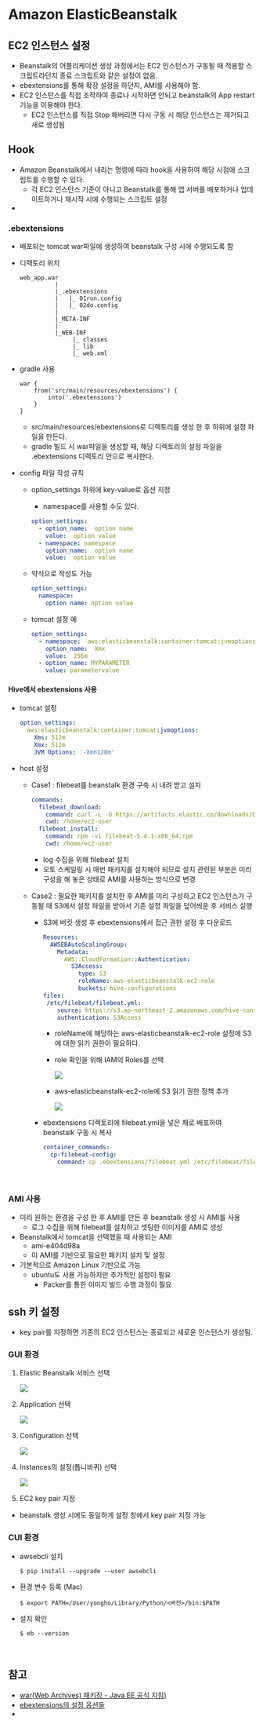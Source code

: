# Amazon ElasticBeanstalk

## EC2 인스턴스 설정

* Beanstalk의 어플리케이션 생성 과정에서는 EC2 인스턴스가 구동될 때 적용할 스크립트라던지 종료 스크립트와 같은 설정이 없음.
* ebextensions를 통해 확장 설정을 하던지, AMI를 사용해야 함.
* EC2 인스턴스를 직접 조작하여 종료나 시작하면 안되고 beanstalk의 App restart 기능을 이용해야 한다.
  * EC2 인스턴스를 직접 Stop 해버리면 다시 구동 시 해당 인스턴스는 제거되고 새로 생성됨




## Hook

* Amazon Beanstalk에서 내리는 명령에 따라 hook을 사용하여 해당 시점에 스크립트를 수행할 수 있다.
  * 각 EC2 인스턴스 기준이 아니고 Beanstalk를 통해 앱 서버를 배포하거나 업데이트하거나 재시작 시에 수행되는 스크립트 설정
* ​


### .ebextensions

* 배포되는 tomcat war파일에 생성하여 beanstalk 구성 시에 수행되도록 함

* 디렉토리 위치

  ```
  web_app.war
            |
            |_.ebextensions
            |   |_ 01run.config
            |   |_ 02do.config
            |
            |_META-INF
            |
            |_WEB-INF
                 |_ classes
                 |_ lib
                 |_ web.xml
  ```

* gradle 사용

  ```
  war {
      from('src/main/resources/ebextensions') {
          into('.ebextensions')
      }
  }
  ```

  * src/main/resources/ebextensions로 디렉토리를 생성 한 후 하위에 설정 파일을 만든다.
  * gradle 빌드 시 war파일을 생성할 때, 해당 디렉토리의 설정 파일을 .ebextensions 디렉토리 안으로 복사한다.

* config 파일 작성 규칙

  * option_settings 하위에 key-value로 옵션 지정

    * namespace를 사용할 수도 있다.

    ```yaml
    option_settings:
      - option_name:  option name
        value:  option value
      - namespace: namespace
        option_name:  option name
        value:  option value
    ```

  * 약식으로 작성도 가능

    ```yaml
    option_settings:
      namespace:
        option name: option value
    ```

  * tomcat 설정 예

    ```yaml
    option_settings:
      - namespace:  aws:elasticbeanstalk:container:tomcat:jvmoptions
        option_name:  Xmx
        value:  256m
      - option_name: MYPARAMETER
        value: parametervalue
    ```



#### Hive에서 ebextensions 사용

* tomcat 설정

  ```yaml
  option_settings:
    aws:elasticbeanstalk:container:tomcat:jvmoptions:
      Xms: 512m
      Xmx: 512m
      JVM Options: '-Xmn128m'
  ```

* host 설정

  * Case1 : filebeat를 beanstalk 환경 구축 시 내려 받고 설치

    ```yaml
    commands:
      filebeat_download:
        command: curl -L -O https://artifacts.elastic.co/downloads/beats/filebeat/filebeat-5.4.1-x86_64.rpm
        cwd: /home/ec2-user
      filebeat_install:
        command: rpm -vi filebeat-5.4.1-x86_64.rpm
        cwd: /home/ec2-user
    ```
    * log 수집을 위해 filebeat 설치
    * 오토 스케일링 시 매번 패키지를 설치해야 되므로 설치 관련된 부분은 미리 구성을 해 놓은 상태로 AMI를 사용하는 방식으로 변경

  * Case2 : 필요한 패키지를 설치한 후 AMI를 미리 구성하고 EC2 인스턴스가 구동될 때 S3에서 설정 파일을 받아서 기존 설정 파일을 덮어씌운 후 서비스 실행

    * S3에 버킷 생성 후 ebextensions에서 접근 권한 설정 후 다운로드

      ```yaml
      Resources:
        AWSEBAutoScalingGroup:
          Metadata:
            AWS::CloudFormation::Authentication:
              S3Access:
                type: S3
                roleName: aws-elasticbeanstalk-ec2-role
                buckets: hive-configurations
      files:
       /etc/filebeat/filebeat.yml:
          source: https://s3.ap-northeast-2.amazonaws.com/hive-configurations/filebeat.yml
          authentication: S3Access
      ```

      * roleName에 해당하는 aws-elasticbeanstalk-ec2-role 설정에 S3에 대한 읽기 권한이 필요하다.

      * role 확인을 위해 IAM의 Roles를 선택

        ![](images/beanstalk_7.png)

      * aws-elasticbeanstalk-ec2-role에 S3 읽기 권한 정책 추가

        ![](images/beanstalk_8.png)

    * ebextensions 디렉토리에 filebeat.yml을 넣은 채로 배포하여 beanstalk 구동 시 복사

      ```yaml
      container_commands:
        cp-filebeat-config:
          command: cp .ebextensions/filebeat.yml /etc/filebeat/filebeat.yml
      ```

      ​



### AMI 사용

* 미리 원하는 환경을 구성 한 후 AMI를 만든 후 beanstalk 생성 시 AMI를 사용
  * 로그 수집을 위해 filebeat를 설치하고 셋팅한 이미지를 AMI로 생성
* Beanstalk에서 tomcat을 선택했을 때 사용되는 AMI
  - ami-e404d98a
  - 이 AMI를 기반으로 필요한 패키지 설치 및 설정
* 기본적으로 Amazon Linux 기반으로 가능
  * ubuntu도 사용 가능하지만 추가적인 설정이 필요
    * Packer를 통한 이미지 빌드 수행 과정이 필요





## ssh 키 설정

* key pair를 지정하면 기존의 EC2 인스턴스는 종료되고 새로운 인스턴스가 생성됨.



### GUI 환경

1. Elastic Beanstalk 서비스 선택

   ![](images/beanstalk_2.png)

2. Application 선택

   ![](images/beanstalk_3.png)

3. Configuration 선택

   ![](images/beanstalk_4.png)

4. Instances의 설정(톱니바퀴) 선택

   ![](images/beanstalk_5.png)

5. EC2 key pair 지정


* beanstalk 생성 시에도 동일하게 설정 창에서 key pair 지정 가능


### CUI 환경

* awsebcli 설치

  ```shell
  $ pip install --upgrade --user awsebcli
  ```

* 환경 변수 등록 (Mac)

  ```shell
  $ export PATH=/User/yongho/Library/Python/<버전>/bin:$PATH
  ```

* 설치 확인

  ```shell
  $ eb --version
  ```

  ​



## 참고

* [war(Web Archives) 패키징 - Java EE 공식 지침)](https://docs.oracle.com/javaee/7/tutorial/packaging003.htm)
* [ebextensions의 설정 옵션들](http://docs.aws.amazon.com/ko_kr/elasticbeanstalk/latest/dg/customize-containers-ec2.html)
* ​